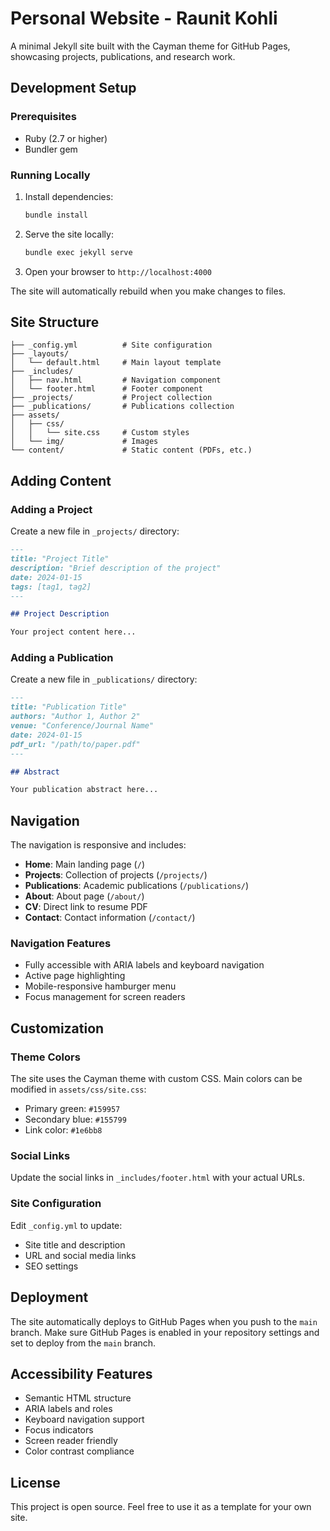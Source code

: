 # Personal Website - Raunit Kohli

A minimal Jekyll site built with the Cayman theme for GitHub Pages, showcasing projects, publications, and research work.

## Development Setup

### Prerequisites
- Ruby (2.7 or higher)
- Bundler gem

### Running Locally

1. Install dependencies:
   ```bash
   bundle install
   ```

2. Serve the site locally:
   ```bash
   bundle exec jekyll serve
   ```

3. Open your browser to `http://localhost:4000`

The site will automatically rebuild when you make changes to files.

## Site Structure

```
├── _config.yml          # Site configuration
├── _layouts/
│   └── default.html     # Main layout template
├── _includes/
│   ├── nav.html         # Navigation component
│   └── footer.html      # Footer component
├── _projects/           # Project collection
├── _publications/       # Publications collection
├── assets/
│   ├── css/
│   │   └── site.css     # Custom styles
│   └── img/             # Images
└── content/             # Static content (PDFs, etc.)
```

## Adding Content

### Adding a Project

Create a new file in `_projects/` directory:

```markdown
---
title: "Project Title"
description: "Brief description of the project"
date: 2024-01-15
tags: [tag1, tag2]
---

## Project Description

Your project content here...
```

### Adding a Publication

Create a new file in `_publications/` directory:

```markdown
---
title: "Publication Title"
authors: "Author 1, Author 2"
venue: "Conference/Journal Name"
date: 2024-01-15
pdf_url: "/path/to/paper.pdf"
---

## Abstract

Your publication abstract here...
```

## Navigation

The navigation is responsive and includes:
- **Home**: Main landing page (`/`)
- **Projects**: Collection of projects (`/projects/`)
- **Publications**: Academic publications (`/publications/`)
- **About**: About page (`/about/`)
- **CV**: Direct link to resume PDF
- **Contact**: Contact information (`/contact/`)

### Navigation Features
- Fully accessible with ARIA labels and keyboard navigation
- Active page highlighting
- Mobile-responsive hamburger menu
- Focus management for screen readers

## Customization

### Theme Colors
The site uses the Cayman theme with custom CSS. Main colors can be modified in `assets/css/site.css`:
- Primary green: `#159957`
- Secondary blue: `#155799`
- Link color: `#1e6bb8`

### Social Links
Update the social links in `_includes/footer.html` with your actual URLs.

### Site Configuration
Edit `_config.yml` to update:
- Site title and description
- URL and social media links
- SEO settings

## Deployment

The site automatically deploys to GitHub Pages when you push to the `main` branch. Make sure GitHub Pages is enabled in your repository settings and set to deploy from the `main` branch.

## Accessibility Features

- Semantic HTML structure
- ARIA labels and roles
- Keyboard navigation support
- Focus indicators
- Screen reader friendly
- Color contrast compliance

## License

This project is open source. Feel free to use it as a template for your own site.